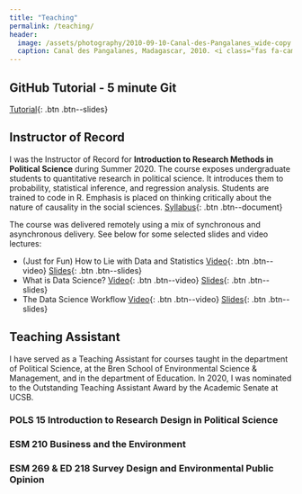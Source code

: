 ```yaml
---
title: "Teaching"
permalink: /teaching/
header:
  image: /assets/photography/2010-09-10-Canal-des-Pangalanes_wide-copy.jpg
  caption: Canal des Pangalanes, Madagascar, 2010. <i class="fas fa-camera"></i> A. Lépissier
---
```


## GitHub Tutorial - 5 minute Git

[<i class="fas fa-book"></i> Tutorial](https://alicelepissier.com/git-tutorial/slides.html){: .btn .btn--slides}

## Instructor of Record

I was the Instructor of Record for **Introduction to Research Methods in Political Science** during Summer 2020. The course exposes undergraduate students to quantitative research in political science. It introduces them to probability, statistical inference, and regression analysis. Students are trained to code in R. Emphasis is placed on thinking critically about the nature of causality in the social sciences. [Syllabus](/assets/M20-POLS-15-Syllabus.pdf){: .btn .btn--document}

The course was delivered remotely using a mix of synchronous and asynchronous delivery. See below for some selected slides and video lectures:
- (Just for Fun) How to Lie with Data and Statistics [<i class="fas fa-video"></i> Video](/assets/teaching/POLS-15-How-To-Lie-video.html){: .btn .btn--video} [<i class="fas fa-book"></i> Slides](/assets/teaching/POLS-15-How-To-Lie-slides.html){: .btn .btn--slides}
- What is Data Science? [<i class="fas fa-video"></i> Video](/assets/teaching/POLS-15-What-Is-Data-Science-video.html){: .btn .btn--video} [<i class="fas fa-book"></i> Slides](/assets/teaching/POLS-15-What-Is-Data-Science-slides.html){: .btn .btn--slides}
- The Data Science Workflow [<i class="fas fa-video"></i> Video](/assets/teaching/POLS-15-Data-Science-Workflow-video.html){: .btn .btn--video} [<i class="fas fa-book"></i> Slides](/assets/teaching/POLS-15-Data-Science-Workflow-slides.html){: .btn .btn--slides}

## Teaching Assistant

I have served as a Teaching Assistant for courses taught in the department of Political Science, at the Bren School of Environmental Science & Management, and in the department of Education. In 2020, I was nominated to the Outstanding Teaching Assistant Award by the Academic Senate at UCSB.

### POLS 15 Introduction to Research Design in Political Science

### ESM 210 Business and the Environment

### ESM 269 & ED 218 Survey Design and Environmental Public Opinion
